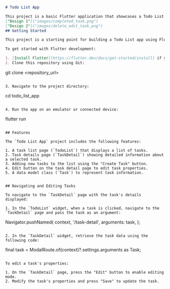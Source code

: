 
```markdown
# Todo List App

This project is a basic Flutter application that showcases a Todo List app with UI layout design, navigation functionality, and custom icons.
["Design 1"]("images/completed_task.png")
["Design 2"]("images/delete_edit_task.png")
## Getting Started

This project is a starting point for building a Todo List app using Flutter.

To get started with Flutter development:

1. [Install Flutter](https://flutter.dev/docs/get-started/install) if you haven't already.
2. Clone this repository using Git:

   ```
   git clone <repository_url>
   ```

3. Navigate to the project directory:

   ```
   cd todo_list_app
   ```

4. Run the app on an emulator or connected device:

   ```
   flutter run
   ```

## Features

The `Todo List App` project includes the following features:

1. A task list page (`TodoList`) that displays a list of tasks.
2. Task details page (`TaskDetail`) showing detailed information about a selected task.
3. Adding new tasks to the list using the "Create Task" button.
4. Edit button on the task detail page to edit task properties.
5. A data model class (`Task`) to represent task information.


## Navigating and Editing Tasks

To navigate to the `TaskDetail` page with the task's details displayed:

1. In the `TodoList` widget, when a task is clicked, navigate to the `TaskDetail` page and pass the task as an argument:

   ```
   Navigator.pushNamed(
     context,
     '/task-detail',
     arguments: task,
   );
   ```

2. In the `TaskDetail` widget, retrieve the task data using the following code:

   ```
   final task = ModalRoute.of(context)?.settings.arguments as Task;
   ```

To edit a task's properties:

1. On the `TaskDetail` page, press the "Edit" button to enable editing mode.
2. Modify the task's properties and press "Save" to update the task.